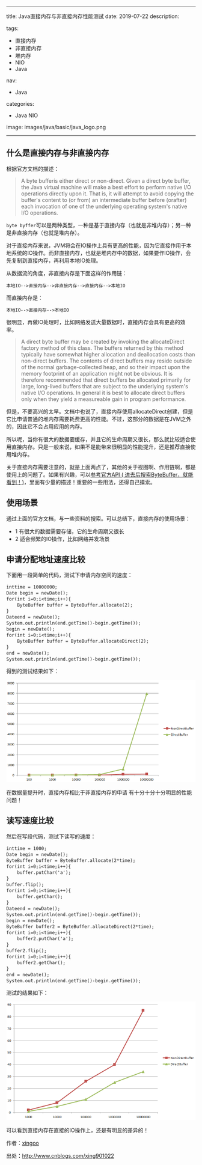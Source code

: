----
title: Java直接内存与非直接内存性能测试
date: 2019-07-22
description: 

tags:
- 直接内存
- 非直接内存
- 堆内存
- NIO
- Java

nav:
- Java

categories:
- Java NIO

image: images/java/basic/java_logo.png

----
## 什么是直接内存与非直接内存

根据官方文档的描述：

>A byte bufferis either direct or non-direct. Given a direct byte buffer, the Java virtual machine will make a best effort to perform native I/O operations directly upon it. That is, it will attempt to avoid copying the buffer's content to (or from) an intermediate buffer before (orafter) each invocation of one of the underlying operating system's native I/O operations.

`byte byffer`可以是两种类型，一种是基于直接内存（也就是非堆内存）；另一种是非直接内存（也就是堆内存）。

对于直接内存来说，JVM将会在IO操作上具有更高的性能，因为它直接作用于本地系统的IO操作。而非直接内存，也就是堆内存中的数据，如果要作IO操作，会先复制到直接内存，再利用本地IO处理。

从数据流的角度，非直接内存是下面这样的作用链：

```
本地IO-->直接内存-->非直接内存-->直接内存-->本地IO
```

而直接内存是：

```
本地IO-->直接内存-->本地IO
```

很明显，再做IO处理时，比如网络发送大量数据时，直接内存会具有更高的效率。

>A direct byte buffer may be created by invoking the allocateDirect factory method of this class. The buffers returned by this method typically have somewhat higher allocation and deallocation costs than non-direct buffers. The contents of direct buffers may reside outside of the normal garbage-collected heap, and so their impact upon the memory footprint of an application might not be obvious. It is therefore recommended that direct buffers be allocated primarily for large, long-lived buffers that are subject to the underlying system's native I/O operations. In general it is best to allocate direct buffers only when they yield a measureable gain in program performance.

但是，不要高兴的太早。文档中也说了，直接内存使用allocateDirect创建，但是它比申请普通的堆内存需要耗费更高的性能。不过，这部分的数据是在JVM之外的，因此它不会占用应用的内存。

所以呢，当你有很大的数据要缓存，并且它的生命周期又很长，那么就比较适合使用直接内存。只是一般来说，如果不是能带来很明显的性能提升，还是推荐直接使用堆内存。

关于直接内存需要注意的，就是上面两点了，其他的关于视图啊、作用链啊，都是使用上的问题了。如果有兴趣，可以[参考官方API ( 进去后搜索ByteBuffer，就能看到！)](http://docs.oracle.com/javase/8/docs/api/)，里面有少量的描述！重要的一些用法，还得自己摸索。

## 使用场景

通过上面的官方文档，与一些资料的搜索。可以总结下，直接内存的使用场景：

- 1 有很大的数据需要存储，它的生命周期又很长
- 2 适合频繁的IO操作，比如网络并发场景

## 申请分配地址速度比较

下面用一段简单的代码，测试下申请内存空间的速度：

```
inttime = 10000000;
Date begin = newDate();
for(int i=0;i<time;i++){
    ByteBuffer buffer = ByteBuffer.allocate(2);
}
Dateend = newDate();
System.out.println(end.getTime()-begin.getTime());
begin = newDate();
for(int i=0;i<time;i++){
    ByteBuffer buffer = ByteBuffer.allocateDirect(2);
}
end = newDate();
System.out.println(end.getTime()-begin.getTime());
```

得到的测试结果如下：

![](./2019-07-22_java_nio_Java直接内存与非直接内存性能测试/1.png)

在数据量提升时，直接内存相比于非直接内存的申请 有十分十分十分明显的性能问题！

## 读写速度比较

然后在写段代码，测试下读写的速度：

```
inttime = 1000;
Date begin = newDate();
ByteBuffer buffer = ByteBuffer.allocate(2*time);
for(int i=0;i<time;i++){
    buffer.putChar('a');
}
buffer.flip();
for(int i=0;i<time;i++){
    buffer.getChar();
}
Dateend = newDate();
System.out.println(end.getTime()-begin.getTime());
begin = newDate();
ByteBuffer buffer2 = ByteBuffer.allocateDirect(2*time);
for(int i=0;i<time;i++){
    buffer2.putChar('a');
}
buffer2.flip();
for(int i=0;i<time;i++){
    buffer2.getChar();
}
end = newDate();
System.out.println(end.getTime()-begin.getTime());
```

测试的结果如下：

![](./2019-07-22_java_nio_Java直接内存与非直接内存性能测试/2.png)

可以看到直接内存在直接的IO操作上，还是有明显的差异的！

  作者：[xingoo](http://www.cnblogs.com/xing901022)

  出处：http://www.cnblogs.com/xing901022